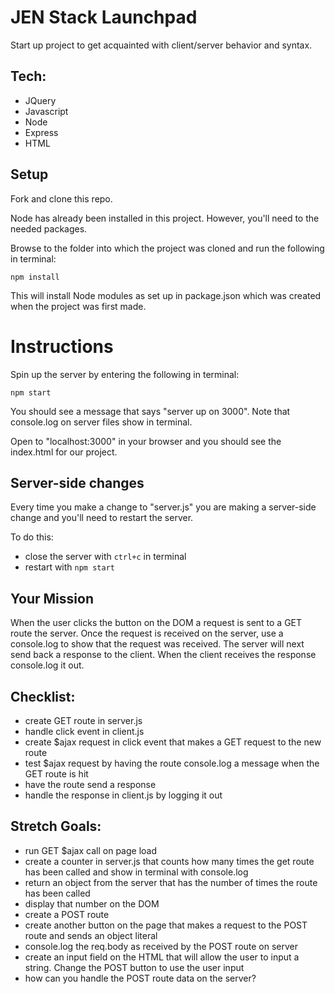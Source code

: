 JEN Stack Launchpad
===

Start up project to get acquainted with client/server behavior and syntax.

Tech:
---

- JQuery
- Javascript
- Node
- Express
- HTML

Setup
---

Fork and clone this repo. 

Node has already been installed in this project. However, you'll need to the needed packages. 

Browse to the folder into which the project was cloned and run the following in terminal:

```npm install```

This will install Node modules as set up in package.json which was created when the project was first made.

Instructions
===

Spin up the server by entering the following in terminal:

```npm start```

You should see a message that says "server up on 3000". Note that console.log on server files show in terminal.

Open to "localhost:3000" in your browser and you should see the index.html for our project.

Server-side changes
---

Every time you make a change to "server.js" you are making a server-side change and you'll need to restart the server.

To do this:

- close the server with ```ctrl+c``` in terminal 
- restart with ```npm start```

Your Mission
---

When the user clicks the button on the DOM a request is sent to a GET route the server. Once the request is received on the server, use a console.log to show that the request was received. The server will next send back a response to the client. When the client receives the response console.log it out.

Checklist:
---
- create GET route in server.js
- handle click event in client.js
- create $ajax request in click event that makes a GET request to the new route
- test $ajax request by having the route console.log a message when the GET route is hit
- have the route send a response
- handle the response in client.js by logging it out

Stretch Goals:
---

- run GET $ajax call on page load
- create a counter in server.js that counts how many times the get route has been called and show in terminal with console.log
- return an object from the server that has the number of times the route has been called
- display that number on the DOM
- create a POST route
- create another button on the page that makes a request to the POST route and sends an object literal
- console.log the req.body as received by the POST route on server
- create an input field on the HTML that will allow the user to input a string. Change the POST button to use the user input
- how can you handle the POST route data on the server?